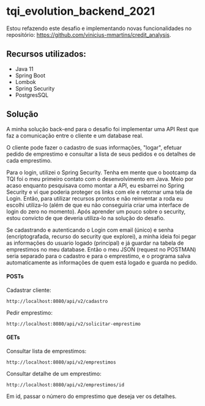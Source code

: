 # tqi_evolution_backend_2021

Estou refazendo este desafio e implementando novas funcionalidades no repositório: <https://github.com/vinicius-mmartins/credit_analysis>.

## Recursos utilizados:

- Java 11
- Spring Boot
- Lombok
- Spring Security
- PostgresSQL

## Solução

A minha solução back-end para o desafio foi implementar uma API Rest que faz a comunicação entre o cliente e um database real.

O cliente pode fazer o cadastro de suas informações, "logar", efetuar pedido de emprestimo e consultar a lista de seus pedidos e os detalhes de cada emprestimo.

Para o login, utilizei o Spring Security. Tenha em mente que o bootcamp da TQI foi o meu primeiro contato com o desenvolvimento em Java. Meio por acaso enquanto pesquisava como montar a API, eu esbarrei no Spring Security e ví que poderia proteger os links com ele e retornar uma tela de Login. Então, para utilizar recursos prontos e não reinventar a roda eu escolhi utiliza-lo (além de que eu não conseguiria criar uma interface de login do zero no momento). Após aprender um pouco sobre o security, estou convicto de que deveria utiliza-lo na solução do desafio.

Se cadastrando e autenticando o Login com email (único) e senha (encriptografada, recurso do security que explorei), a minha ideia foi pegar as informações do usuario logado (principal) e já guardar na tabela de emprestimos no meu database. Então o meu JSON (request no POSTMAN) seria separado para o cadastro e para o emprestimo, e o programa salva automaticamente as informações de quem está logado e guarda no pedido.

#### POSTs

Cadastrar cliente:
~~~
http://localhost:8080/api/v2/cadastro
~~~

Pedir emprestimo:
~~~
http://localhost:8080/api/v2/solicitar-emprestimo
~~~

#### GETs

Consultar lista de emprestimos:
~~~
http://localhost:8080/api/v2/emprestimos
~~~

Consultar detalhe de um emprestimo:
~~~
http://localhost:8080/api/v2/emprestimos/id
~~~
Em id, passar o número do emprestimo que deseja ver os detalhes.
